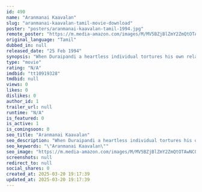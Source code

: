 ```yaml
---
id: 490
name: "Aranmanai Kaavalan"
slug: "aranmanai-kaavalan-tamil-movie-download"
poster: "posters/aranmanai-kaavalan-tamil-1994.jpg"
remote_poster: "https://m.media-amazon.com/images/M/MV5BZjBlZmY2ZmQtOTAwNC00NjE1LTgyMTItZmQ3N2Q4MTdhOWZiXkEyXkFqcGc@._V1_SX300.jpg"
original_language: "Tamil"
dubbed_in: null
released_date: "25 Feb 1994"
synopsis: "When Duraipandi a heartless individual tortures his own relatives due to a personal revenge, It's up to Shakthi a man from Bombay to save them."
type: "movie"
rating: "N/A"
imdbid: "tt10919328"
tmdbid: null
views: 0
likes: 0
dislikes: 0
author_id: 1
trailer_url: null
runtime: "N/A"
is_featured: 0
is_active: 1
is_comingsoon: 0
seo_title: "Aranmanai Kaavalan"
seo_description: "When Duraipandi a heartless individual tortures his own relatives due to a personal revenge, It's up to Shakthi a man from Bombay to save them."
seo_keywords: "\"Aranmanai Kaavalan\""
seo_image: "https://m.media-amazon.com/images/M/MV5BZjBlZmY2ZmQtOTAwNC00NjE1LTgyMTItZmQ3N2Q4MTdhOWZiXkEyXkFqcGc@._V1_SX300.jpg"
screenshots: null
redirect_to: null
social_shares: 0
created_at: 2025-03-20 19:17:39
updated_at: 2025-03-20 19:17:39
---
```


